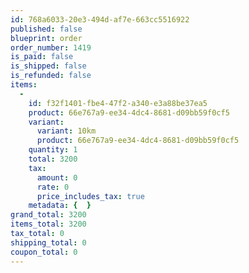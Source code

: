 ```yaml
---
id: 768a6033-20e3-494d-af7e-663cc5516922
published: false
blueprint: order
order_number: 1419
is_paid: false
is_shipped: false
is_refunded: false
items:
  -
    id: f32f1401-fbe4-47f2-a340-e3a88be37ea5
    product: 66e767a9-ee34-4dc4-8681-d09bb59f0cf5
    variant:
      variant: 10km
      product: 66e767a9-ee34-4dc4-8681-d09bb59f0cf5
    quantity: 1
    total: 3200
    tax:
      amount: 0
      rate: 0
      price_includes_tax: true
    metadata: {  }
grand_total: 3200
items_total: 3200
tax_total: 0
shipping_total: 0
coupon_total: 0
---
```

